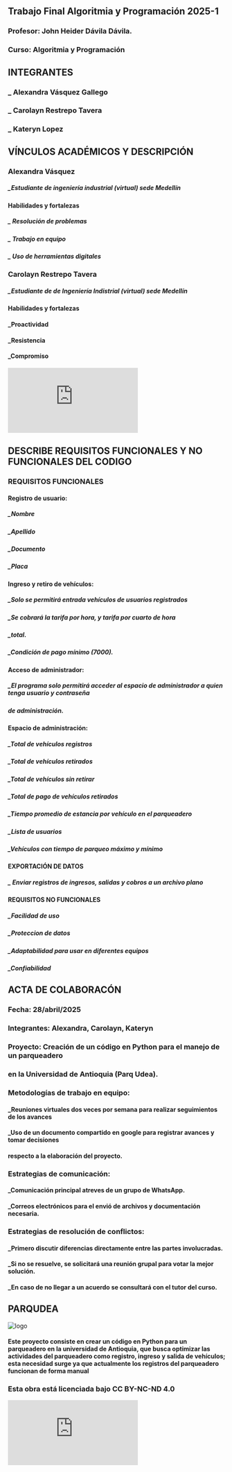 ## Trabajo Final Algoritmia y Programación 2025-1
### Profesor: John Heider Dávila Dávila.
### Curso: Algoritmia y Programación

## INTEGRANTES
### _ Alexandra Vásquez Gallego
### _ Carolayn Restrepo Tavera
### _ Kateryn Lopez


## VÍNCULOS ACADÉMICOS Y DESCRIPCIÓN

### Alexandra Vásquez
#####    _Estudiante de ingeniería industrial (virtual) sede Medellín
#### Habilidades y fortalezas
#####   _ Resolución de problemas
#####   _ Trabajo en equipo
#####   _ Uso de herramientas digitales

### Carolayn Restrepo Tavera
#####   _Estudiante de de Ingeniería Indistrial (virtual) sede Medellín

#### Habilidades y fortalezas
#### _Proactividad
#### _Resistencia
#### _Compromiso

![ACTA DE ENTENDIMIENTO](https://github.com/Alexandra-vasquez/Trabajo-final-_1/blob/main/ACTA%20DE%20ENTENDIMIENTO.pdf)


## DESCRIBE REQUISITOS FUNCIONALES Y NO FUNCIONALES DEL CODIGO

### REQUISITOS FUNCIONALES 
#### Registro de usuario:
##### _Nombre
##### _Apellido
##### _Documento
##### _Placa

#### Ingreso y retiro de vehículos:
##### _Solo se permitirá entrada vehículos de usuarios registrados
##### _Se cobrará la tarifa por hora, y tarifa por cuarto de hora
##### _total.
##### _Condición de pago mínimo (7000).

#### Acceso de administrador: 
##### _El programa solo permitirá acceder al espacio de administrador a quien tenga usuario y contraseña
##### de administración.
#### Espacio de administración:
##### _Total de vehículos registros
##### _Total de vehículos retirados
##### _Total de vehículos sin retirar
##### _Total de pago de vehículos retirados
##### _Tiempo promedio de estancia por vehículo en el parqueadero
##### _Lista de usuarios
##### _Vehículos con tiempo de parqueo máximo y mínimo


#### EXPORTACIÓN DE DATOS
##### _ Enviar registros de ingresos, salidas y cobros a un archivo plano


#### REQUISITOS NO FUNCIONALES 
##### _Facilidad de uso
##### _Proteccion de datos
##### _Adaptabilidad para usar en diferentes equipos
##### _Confiabilidad



## ACTA DE COLABORACÓN
### Fecha: 28/abril/2025
### Integrantes: Alexandra, Carolayn, Kateryn
### Proyecto: Creación de un código en Python para el manejo de un parqueadero
### en la Universidad de Antioquia (Parq Udea).

### Metodologías de trabajo en equipo:
#### _Reuniones virtuales dos veces por semana para realizar seguimientos de los avances
#### _Uso de un documento compartido en google para registrar avances y tomar decisiones
#### respecto a la elaboración del proyecto. 

### Estrategias de comunicación:
#### _Comunicación principal atreves de un grupo de WhatsApp. 
#### _Correos electrónicos para el envió de archivos y documentación necesaria.

### Estrategias de resolución de conflictos:
#### _Primero discutir diferencias directamente entre las partes involucradas.
#### _Si no se resuelve, se solicitará una reunión grupal para votar la mejor solución.
#### _En caso de no llegar a un acuerdo se consultará con el tutor del curso.




## PARQUDEA

![logo](_69d15de4-b5a9-44d2-ad32-344f9d5e7cf0.jpg)

#### Este proyecto consiste en crear un código en Python para un parqueadero en la universidad de Antioquia, que busca optimizar las actividades del parqueadero como registro, ingreso y salida de vehículos; esta necesidad surge ya que actualmente los registros del parqueadero funcionan de forma manual

### Esta obra está licenciada bajo CC BY-NC-ND 4.0      


![Acta](https://github.com/Alexandra-vasquez/Trabajo-final-_1/blob/main/Parcial%201%20Ing%20Eco%202025-1.pdf)

